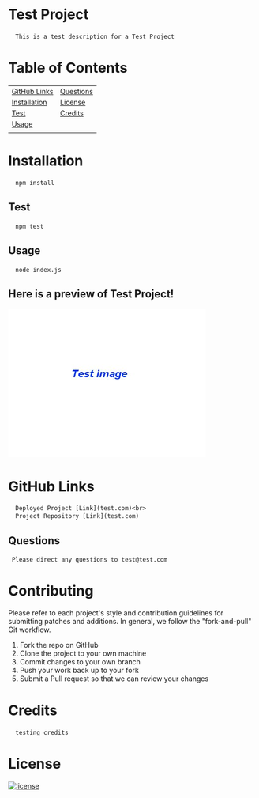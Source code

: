 # Test Project

```
  This is a test description for a Test Project
```

# Table of Contents

|                               |                         |
| ----------------------------- | ----------------------- |
| [GitHub Links](#github-links) | [Questions](#questions) |
| [Installation](#installation) | [License](#license)     |
| [Test](#test)                 | [Credits](#credits)     |
| [Usage](#usage)               |                         |
|                               |                         |

# Installation

```
  npm install
```

## Test

```
  npm test
```

## Usage

```
  node index.js
```

## Here is a preview of Test Project!

![](test.jpeg)

# GitHub Links

```
  Deployed Project [Link](test.com)<br>
  Project Repository [Link](test.com)
```

## Questions

```
 Please direct any questions to test@test.com
```

# Contributing

Please refer to each project's style and contribution guidelines for submitting patches and additions. In general, we follow the "fork-and-pull" Git workflow.

1. Fork the repo on GitHub
2. Clone the project to your own machine
3. Commit changes to your own branch
4. Push your work back up to your fork
5. Submit a Pull request so that we can review your changes

# Credits

```
  testing credits
```

# License

[![license](https://img.shields.io/badge/license-Unlicense-red)](https://shields.io)
